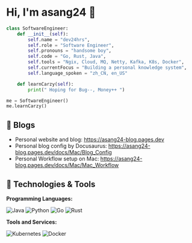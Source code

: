 # Hi, I'm asang24 👋


```python
class SoftwareEngineer:
    def __init__(self):
        self.name = "dev24hrs",
        self.role = "Software Engineer",
        self.pronouns = "handsome boy",
        self.code = "Go, Rust, Java",
        self.tools = "Ngix, Cloud, MQ, Netty, Kafka, K8s, Docker",
        self.currentFocus = "Building a personal knowledge system",
        self.language_spoken = "zh_CN, en_US"

    def learnCarzy(self):
        print(" Hoping for Bug--, Money++ ")

me = SoftwareEngineer()
me.learnCarzy()
```

<!-- 
```go
type SoftwareEngineer struct {
    Name        string
    ContactInfo ContactInfo
}
type ContactInfo struct {
    Role            string
    Pronouns        string
    Code            string
    Tools           string
    CurrentFocus    string
    Language_spoken string
}

func main() {
    me := SoftwareEngineer{
        Name: "asang24",
        ContactInfo: ContactInfo{
            Role:            "Software Engineer",
            Pronouns:        "Handsome boy",
            Code:            "Go, Rust",
            Tools:           "Ngix, Docker, Kubernetes, Cloud, MQ, Netty, Kafka",
            CurrentFocus:    "Building a personal knowledge system",
            Language_spoken: "zh_CN, en_US",
		},
	}
    me.learnCarzy()
}

func (s *SoftwareEngineer) learnCarzy() {
    fmt.Printf("%s Hoping for Bug--, Money++ \n", s.Name)
}
```
-->

## 📝 Blogs

- Personal website and blog: https://asang24-blog.pages.dev
- Personal blog config by Docusaurus: https://asang24-blog.pages.dev/docs/Mac/Blog_Config
- Personal Workflow setup on Mac: https://asang24-blog.pages.dev/docs/Mac/Mac_Workflow
  

## 🔧 Technologies & Tools

**Programming Languages:**

![Java](https://img.shields.io/badge/Code-Java-informational?style=flat&logo=java&logoColor=white&color=6aa6f8)
![Python](https://img.shields.io/badge/Code-Python-informational?style=flat&logo=python&logoColor=white&color=6aa6f8)
![Go](https://img.shields.io/badge/Code-Go-informational?style=flat&logo=go&logoColor=white&color=6aa6f8)
![Rust](https://img.shields.io/badge/Code-Rust-informational?style=flat&logo=rust&logoColor=white&color=6aa6f8)

**Tools and Services:**

![Kubernetes](https://img.shields.io/badge/Tools-Kubernetes-informational?style=flat&logo=kubernetes&logoColor=white&color=6aa6f8)
![Docker](https://img.shields.io/badge/Tools-Docker-informational?style=flat&logo=docker&logoColor=white&color=6aa6f8)
  
